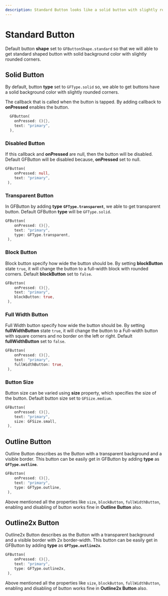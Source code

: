 ```yaml
---
description: Standard Button looks like a solid button with slightly rounded corners.
---
```


# Standard Button

Default button **shape** set to `GFButtonShape.standard` so that we will able to get standard shaped button with solid background color with slightly rounded corners.

## Solid Button

By default, button **type** set to `GFType.solid` so, we able to get buttons have a solid background color with slightly rounded corners.

The callback that is called when the button is tapped. By adding callback to **onPressed** enables the button.

```dart
  GFButton(
    onPressed: (){},
    text: "primary",
  ),
```

### Disabled Button

If this callback and **onPressed** are null, then the button will be disabled. Default GFButton will be disabled because, **onPressed** set to null. 

```dart
GFButton(
    onPressed: null,
    text: "primary",
 ),
```

### Transparent Button

In GFButton by adding **type** **`GFType.transparent`**, we able to get transparent button. Default GFButton **type** will be `GFType.solid`. 

```dart
GFButton(
    onPressed: (){},
    text: "primary",
    type: GFType.transparent,
 ),
```

### Block Button

Block button specify how wide the button should be. By setting **blockButton** state `true`, it will change the button to a full-width block with rounded corners. Default **blockButton** set to `false`.

```dart
GFButton(
    onPressed: (){},
    text: "primary",
    blockButton: true,
 ),
```

### Full Width Button

Full Width button specify how wide the button should be. By setting **fullWidthButton** state `true`, it will change the button to a Full-width button with square corners and no border on the left or right. Default **fullWidthButton** set to `false`.

```dart
GFButton(
    onPressed: (){},
    text: "primary",
    fullWidthButton: true,
 ),
```

### Button Size

Button size can be varied using **size** property, which specifies the size of the button. Default button size set to `GFSize.medium`.

```dart
GFButton(
    onPressed: (){},
    text: "primary",
    size: GFSize.small,
 ),
```

## Outline Button

Outline Button describes as the Button with a transparent background and a visible border. This button can be easily get in GFButton by adding **type** as **`GFType.outline`**. 

```dart
GFButton(
    onPressed: (){},
    text: "primary",
    type: GFType.outline,
 ),
```

Above mentioned all the properties like `size`, `blockButton`, `fullWidthButton`, enabling and disabling of button works fine in **Outline Button** also.

## Outline2x Button

Outline2x Button describes as the Button with a transparent background and a visible border with 2x border-width. This button can be easily get in GFButton by adding **type** as **`GFType.outline2x`**. 

```dart
GFButton(
    onPressed: (){},
    text: "primary",
    type: GFType.outline2x,
 ),
```

Above mentioned all the properties like `size`, `blockButton`, `fullWidthButton`, enabling and disabling of button works fine in **Outline2x Button** also.

